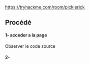 
https://tryhackme.com/room/picklerick

## __Procédé__

#### 1- acceder a la page

Observer le code source

#### 2- 